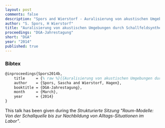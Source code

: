 ```yaml
---
layout: post
comments: false
description: "Spors and Wierstorf - Auralisierung von akustischen Umgebungen durch Schallfeldsynthese"
author: "S. Spors, H Wierstorf"
title: "Auralisierung von akustischen Umgebungen durch Schallfeldsynthese"
proceedings: "DGA-Jahrestagung"
short: "DGA"
year: "2014"
published: true
---
```


### Bibtex

```latex
@inproceedings{Spors2014b,
    title     = {% raw %}{{Auralisierung von akustischen Umgebungen durch Schallfeldsynthese}}{% endraw %},
    author    = {Spors, Sascha and Wierstorf, Hagen},
    booktitle = {DGA-Jahrestagung},
    month     = {March},
    year      = {2014}
}
```

This talk has been given during the *Strukturierte Sitzung "Raum-Modelle: Von
der Schallquelle bis zur Nachbildung von Alltags-Situationen im Labor"*.
